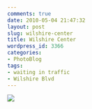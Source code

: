 ```yaml
---
comments: true
date: 2010-05-04 21:47:32
layout: post
slug: wilshire-center
title: Wilshire Center
wordpress_id: 3366
categories:
- PhotoBlog
tags:
- waiting in traffic
- Wilshire Blvd
---
```


![](http://ryanfitzer.com/main/wp-content/uploads/2010/05/2010-05-04-at-19-25-27.jpg)
